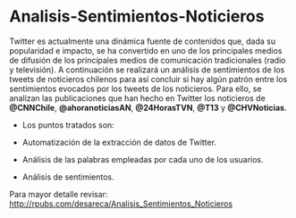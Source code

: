 # Analisis-Sentimientos-Noticieros

Twitter es actualmente una dinámica fuente de contenidos que, dada su popularidad e impacto, se ha convertido en uno de los principales medios de difusión de los principales medios de comunicación tradicionales (radio y televisión). A continuación se realizará un análisis de sentimientos de los tweets de noticieros chilenos para así concluir si hay algún patrón entre los sentimientos evocados por los tweets de los noticieros. Para ello, se analizan las publicaciones que han hecho en Twitter los noticieros de **@CNNChile**, **@ahoranoticiasAN**, **@24HorasTVN**, **@T13** y **@CHVNoticias**.

- Los puntos tratados son:

- Automatización de la extracción de datos de Twitter.

- Análisis de las palabras empleadas por cada uno de los usuarios.

- Análisis de sentimientos.

Para mayor detalle revisar: http://rpubs.com/desareca/Analisis_Sentimientos_Noticieros
